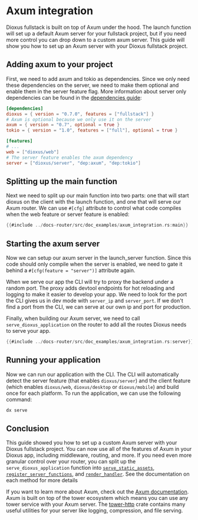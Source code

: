 # Axum integration

Dioxus fullstack is built on top of Axum under the hood. The launch function will set up a default Axum server for your fullstack project, but if you need more control you can drop down to a custom axum server. This guide will show you how to set up an Axum server with your Dioxus fullstack project.

## Adding axum to your project

First, we need to add axum and tokio as dependencies. Since we only need these dependencies on the server, we need to make them optional and enable them in the server feature flag. More information about server only dependencies can be found in the [dependencies guide](./managing_dependencies.md#adding-server-only-dependencies):

```toml
[dependencies]
dioxus = { version = "0.7.0", features = ["fullstack"] }
# Axum is optional because we only use it on the server
axum = { version = "0.7", optional = true }
tokio = { version = "1.0", features = ["full"], optional = true }

[features]
# ...
web = ["dioxus/web"]
# The server feature enables the axum dependency
server = ["dioxus/server", "dep:axum", "dep:tokio"]
```

## Splitting up the main function

Next we need to split up our main function into two parts: one that will start dioxus on the client with the launch function, and one that will serve our Axum router. We can use `#[cfg]` attribute to control what code compiles when the web feature or server feature is enabled:

```rust
{{#include ../docs-router/src/doc_examples/axum_integration.rs:main}}
```

## Starting the axum server

Now we can setup our axum server in the launch_server function. Since this code should only compile when the server is enabled, we need to gate it behind a `#[cfg(feature = "server")]` attribute again.


When we serve our app the CLI will try to proxy the backend under a random port. The proxy adds devtool endpoints for hot reloading and logging to make it easier to develop your app. We need to look for the port the CLI gives us in dev mode with `server_ip` and `server_port`. If we don't find a port from the CLI, we can serve at our own ip and port for production.


Finally, when building our Axum server, we need to call `serve_dioxus_application` on the router to add all the routes Dioxus needs to serve your app.

```rust
{{#include ../docs-router/src/doc_examples/axum_integration.rs:server}}
```

## Running your application

Now we can run our application with the CLI. The CLI will automatically detect the server feature (that enables `dioxus/server`) and the client feature (which enables `dioxus/web`, `dioxus/desktop` or `dioxus/mobile`) and build once for each platform. To run the application, we can use the following command:

```bash
dx serve
```

## Conclusion

This guide showed you how to set up a custom Axum server with your Dioxus fullstack project. You can now use all of the features of Axum in your Dioxus app, including middleware, routing, and more. If you need even more granular control over your router, you can split up the `serve_dioxus_application` function into [`serve_static_assets`](https://docs.rs/dioxus-fullstack/0.6.3/dioxus_fullstack/server/trait.DioxusRouterExt.html#tymethod.serve_static_assets), [`register_server_functions`](https://docs.rs/dioxus-fullstack/0.6.3/dioxus_fullstack/server/trait.DioxusRouterExt.html#method.register_server_functions), and [`render_handler`](https://docs.rs/dioxus-fullstack/0.6.3/dioxus_fullstack/server/fn.render_handler.html). See the documentation on each method for more details


If you want to learn more about Axum, check out the [Axum documentation](https://docs.rs/axum/latest/axum/). Axum is built on top of the tower ecosystem which means you can use any tower service with your Axum server. The [tower-http](https://docs.rs/tower-http/latest/tower_http/) crate contains many useful utilities for your server like logging, compression, and file serving.

